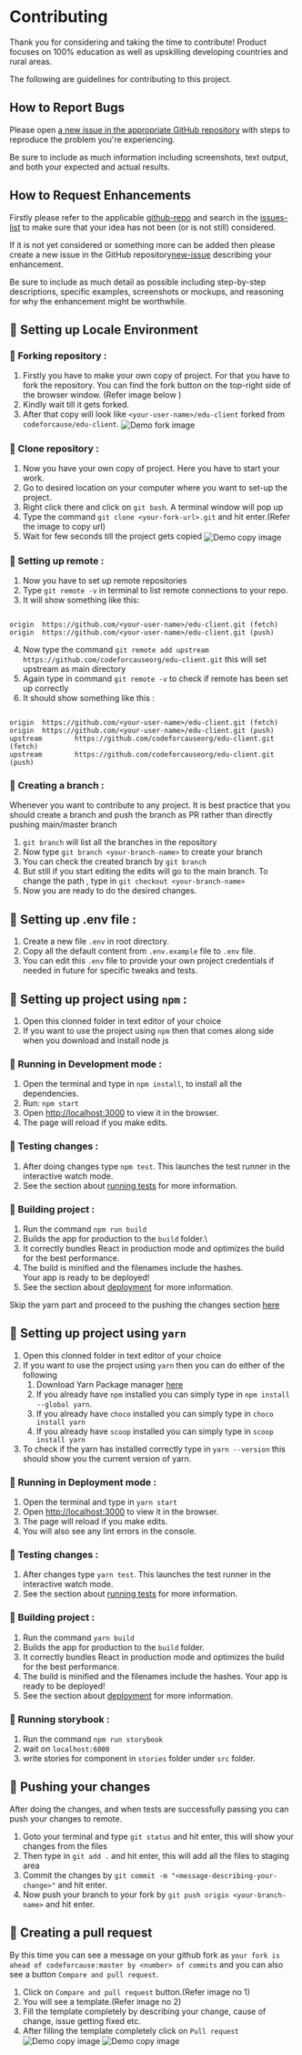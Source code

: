 # Contributing

Thank you for considering and taking the time to contribute! Product focuses on 100% education as well as upskilling developing countries and rural areas.

The following are guidelines for contributing to this project.

## How to Report Bugs

Please open [a new issue in the appropriate GitHub repository][new-issue] with steps to reproduce the problem you're experiencing.

Be sure to include as much information including screenshots, text output, and both your expected and actual results.

## How to Request Enhancements

Firstly please refer to the applicable [github-repo] and search in the [issues-list] to make sure that your idea has not been (or is not still) considered.

If it is not yet considered or something more can be added then please create a new issue in the GitHub repository[new-issue] describing your enhancement.

Be sure to include as much detail as possible including step-by-step descriptions, specific examples, screenshots or mockups, and reasoning for why the enhancement might be worthwhile.

## 📌 Setting up Locale Environment

### 🚩 Forking repository :

1. Firstly you have to make your own copy of project. For that you have to fork the repository. You can find the fork button on the top-right side of the browser window. (Refer image below )
2. Kindly wait till it gets forked.
3. After that copy will look like `<your-user-name>/edu-client` forked from `codeforcause/edu-client`.
   <img src="./doc/images/fork.png" alt="Demo fork image" align="center"/>

### 🚩 Clone repository :

1. Now you have your own copy of project. Here you have to start your work.
2. Go to desired location on your computer where you want to set-up the project.
3. Right click there and click on `git bash`. A terminal window will pop up
4. Type the command `git clone <your-fork-url>.git` and hit enter.(Refer the image to copy url)
5. Wait for few seconds till the project gets copied
   <img src="./doc/images/copy.png" alt="Demo copy image" align="center"/>

### 🚩 Setting up remote :

1. Now you have to set up remote repositories
2. Type `git remote -v` in terminal to list remote connections to your repo.
3. It will show something like this:

```console

origin  https://github.com/<your-user-name>/edu-client.git (fetch)
origin  https://github.com/<your-user-name>/edu-client.git (push)

```

4. Now type the command `git remote add upstream https://github.com/codeforcauseorg/edu-client.git` this will set upstream as main directory
5. Again type in command `git remote -v` to check if remote has been set up correctly
6. It should show something like this :

```console

origin  https://github.com/<your-user-name>/edu-client.git (fetch)
origin  https://github.com/<your-user-name>/edu-client.git (push)
upstream        https://github.com/codeforcauseorg/edu-client.git (fetch)
upstream        https://github.com/codeforcauseorg/edu-client.git (push)

```

### 🚩 Creating a branch :

Whenever you want to contribute to any project. It is best practice that you should create a branch and push the branch as PR rather than directly pushing main/master branch

1. `git branch` will list all the branches in the repository
2. Now type `git branch <your-branch-name>` to create your branch
3. You can check the created branch by `git branch`
4. But still if you start editing the edits will go to the main branch. To change the path , type in `git checkout <your-branch-name>`
5. Now you are ready to do the desired changes.

## 📌 Setting up .env file :

1. Create a new file `.env` in root directory.
2. Copy all the default content from `.env.example` file to `.env` file.
3. You can edit this `.env` file to provide your own project credentials if needed in future for specific tweaks and tests.

## 📌 Setting up project using `npm` :

1. Open this clonned folder in text editor of your choice
2. If you want to use the project using `npm` then that comes along side when you download and install node js

### 🚩 Running in Development mode :

1. Open the terminal and type in `npm install`, to install all the dependencies.
2. Run: `npm start`
3. Open [http://localhost:3000](http://localhost:3000) to view it in the browser.
4. The page will reload if you make edits.

### 🚩 Testing changes :

1. After doing changes type `npm test`. This launches the test runner in the interactive watch mode.
2. See the section about [running tests](https://facebook.github.io/create-react-app/docs/running-tests) for more information.

### 🚩 Building project :

1. Run the command `npm run build`
2. Builds the app for production to the `build` folder.\
3. It correctly bundles React in production mode and optimizes the build for the best performance.
4. The build is minified and the filenames include the hashes.\
   Your app is ready to be deployed!
5. See the section about [deployment](https://facebook.github.io/create-react-app/docs/deployment) for more information.

Skip the yarn part and proceed to the pushing the changes section [here](#-pushing-your-changes)

## 📌 Setting up project using `yarn`

1. Open this clonned folder in text editor of your choice
2. If you want to use the project using `yarn` then you can do either of the following
   1. Download Yarn Package manager [here](https://classic.yarnpkg.com/en/docs/install)
   2. If you already have `npm` installed you can simply type in `npm install --global yarn`.
   3. If you already have `choco` installed you can simply type in `choco install yarn`
   4. If you already have `scoop` installed you can simply type in `scoop install yarn`
3. To check if the yarn has installed correctly type in `yarn --version` this should show you the current version of yarn.

### 🚩 Running in Deployment mode :

1. Open the terminal and type in `yarn start`
2. Open [http://localhost:3000](http://localhost:3000) to view it in the browser.
3. The page will reload if you make edits.
4. You will also see any lint errors in the console.

### 🚩 Testing changes :

1. After changes type `yarn test`. This launches the test runner in the interactive watch mode.
2. See the section about [running tests](https://facebook.github.io/create-react-app/docs/running-tests) for more information.

### 🚩 Building project :

1. Run the command `yarn build`
2. Builds the app for production to the `build` folder.
3. It correctly bundles React in production mode and optimizes the build for the best performance.
4. The build is minified and the filenames include the hashes.
   Your app is ready to be deployed!
5. See the section about [deployment](https://facebook.github.io/create-react-app/docs/deployment) for more information.

### 🚩 Running storybook :

1. Run the command `npm run storybook`
2. wait on `localhost:6000`
3. write stories for component in `stories` folder under `src` folder.

## 📌 Pushing your changes

After doing the changes, and when tests are successfully passing you can push your changes to remote.

1. Goto your terminal and type `git status` and hit enter, this will show your changes from the files
2. Then type in `git add .` and hit enter, this will add all the files to staging area
3. Commit the changes by `git commit -m "<message-describing-your-change>"` and hit enter.
4. Now push your branch to your fork by `git push origin <your-branch-name>` and hit enter.

## 📌 Creating a pull request

By this time you can see a message on your github fork as `your fork is ahead of codeforcause:master by <number> of commits` and you can also see a button `Compare and pull request`.

1. Click on `Compare and pull request` button.(Refer image no 1)
2. You will see a template.(Refer image no 2)
3. Fill the template completely by describing your change, cause of change, issue getting fixed etc.
4. After filling the template completely click on `Pull request`
   <img src="./doc/images/compareAndpull.png" alt="Demo copy image" align="center"/>
   <img src="./doc/images/pull.png" alt="Demo copy image" align="center"/>

[new-issue]: https://github.com/codeforcauseorg/edu-client/issues/new
[github-repo]: https://github.com/codeforcauseorg/edu-client/
[issues-list]: https://github.com/codeforcauseorg/edu-client/issues
